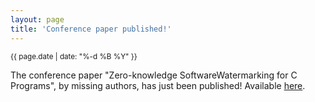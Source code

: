 ```yaml
---
layout: page
title: 'Conference paper published!'
---
```


<small>{{ page.date | date: "%-d %B %Y" }}</small>

The conference paper "Zero-knowledge SoftwareWatermarking for C Programs", by missing authors, has just been published! Available [here](https://doi.org/10.1109/CNC.2010.72).
